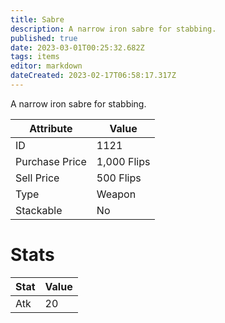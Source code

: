 ```yaml
---
title: Sabre
description: A narrow iron sabre for stabbing.
published: true
date: 2023-03-01T00:25:32.682Z
tags: items
editor: markdown
dateCreated: 2023-02-17T06:58:17.317Z
---
```


A narrow iron sabre for stabbing.

|Attribute|Value|
|-|-|
|ID|1121|
|Purchase Price|1,000 Flips|
|Sell Price|500 Flips|
|Type|Weapon|
|Stackable|No|

# Stats
|Stat|Value|
|-|-|
|Atk|20|
